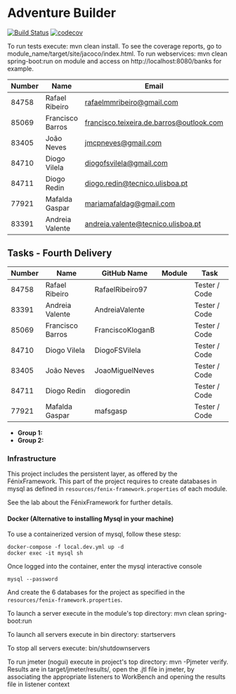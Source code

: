 # Adventure Builder 

[![Build Status](https://travis-ci.com/tecnico-softeng/es18tg_17-project.svg?token=tzyzgKHYbK1mnRs5VZbp&branch=develop)](https://travis-ci.com/tecnico-softeng/es18tg_17-project) [![codecov](https://codecov.io/gh/tecnico-softeng/es18tg_17-project/branch/develop/graph/badge.svg?token=iC1C1G5pBo)](https://codecov.io/gh/tecnico-softeng/es18tg_17-project)

To run tests execute: mvn clean install.
To see the coverage reports, go to module_name/target/site/jacoco/index.html.
To run webservices: mvn clean spring-boot:run on module and access on http://localhost:8080/banks for example.

|   Number   |          Name           |                 Email                    |   Name GitHUb   | Grupo |
| ---------- | ----------------------- | -----------------------------------------| ----------------| ----- |
| 84758      | Rafael Ribeiro          | rafaelmmribeiro@gmail.com                | RafaelRibeiro97 |   17  |
| 85069      | Francisco Barros        | francisco.teixeira.de.barros@outlook.com | FranciscoKloganB|   17  |
| 83405      | João Neves              | jmcpneves@gmail.com                      | JoaoMiguelNeves |   17  |
| 84710      | Diogo Vilela            | diogofsvilela@gmail.com                  | DiogoFSVilela   |   17  |
| 84711      | Diogo Redin             | diogo.redin@tecnico.ulisboa.pt           | diogoredin      |   17  |
| 77921      | Mafalda Gaspar          | mariamafaldag@gmail.com                  | mafsgasp        |   17  |
| 83391      | Andreia Valente         | andreia.valente@tecnico.ulisboa.pt       | AndreiaValente  |   17  |


## Tasks - Fourth Delivery

|   Number   |          Name           |   GitHub Name   |           Module        |     Task    |
| ---------- | ----------------------- | ----------------| ----------------------- | ----------- |
| 84758      | Rafael Ribeiro          | RafaelRibeiro97 |                         |Tester / Code|
| 83391      | Andreia Valente         | AndreiaValente  |                         |Tester / Code|
| 85069      | Francisco Barros        | FranciscoKloganB|                         |Tester / Code|
| 84710      | Diogo Vilela            | DiogoFSVilela   |                         |Tester / Code|
| 83405      | João Neves              | JoaoMiguelNeves |                         |Tester / Code|
| 84711      | Diogo Redin             | diogoredin      |                         |Tester / Code|
| 77921      | Mafalda Gaspar          | mafsgasp        |                         |Tester / Code|

- **Group 1:**
- **Group 2:**

### Infrastructure

This project includes the persistent layer, as offered by the FénixFramework.
This part of the project requires to create databases in mysql as defined in `resources/fenix-framework.properties` of each module.

See the lab about the FénixFramework for further details.

#### Docker (Alternative to installing Mysql in your machine)

To use a containerized version of mysql, follow these stesp:

```
docker-compose -f local.dev.yml up -d
docker exec -it mysql sh
```

Once logged into the container, enter the mysql interactive console

```
mysql --password
```

And create the 6 databases for the project as specified in
the `resources/fenix-framework.properties`.

To launch a server execute in the module's top directory: mvn clean spring-boot:run

To launch all servers execute in bin directory: startservers

To stop all servers execute: bin/shutdownservers

To run jmeter (nogui) execute in project's top directory: mvn -Pjmeter verify. Results are in target/jmeter/results/, open the .jtl file in jmeter, by associating the appropriate listeners to WorkBench and opening the results file in listener context

